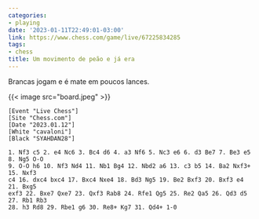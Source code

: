 ```yaml
---
categories:
- playing
date: '2023-01-11T22:49:01-03:00'
link: https://www.chess.com/game/live/67225834285
tags:
- chess
title: Um movimento de peão e já era
---
```


Brancas jogam e é mate em poucos lances.

{{< image src="board.jpeg" >}}

```
[Event "Live Chess"]
[Site "Chess.com"]
[Date "2023.01.12"]
[White "cavaloni"]
[Black "SYAHDAN28"]

1. Nf3 c5 2. e4 Nc6 3. Bc4 d6 4. a3 Nf6 5. Nc3 e6 6. d3 Be7 7. Be3 e5 8. Ng5 O-O
9. O-O h6 10. Nf3 Nd4 11. Nb1 Bg4 12. Nbd2 a6 13. c3 b5 14. Ba2 Nxf3+ 15. Nxf3
c4 16. dxc4 bxc4 17. Bxc4 Nxe4 18. Bd3 Ng5 19. Be2 Bxf3 20. Bxf3 e4 21. Bxg5
exf3 22. Bxe7 Qxe7 23. Qxf3 Rab8 24. Rfe1 Qg5 25. Re2 Qa5 26. Qd3 d5 27. Rb1 Rb3
28. h3 Rd8 29. Rbe1 g6 30. Re8+ Kg7 31. Qd4+ 1-0
```

